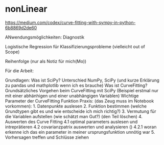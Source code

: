 # nonLinear

https://medium.com/codex/curve-fitting-with-sympy-in-python-6b8869d2de60

ANwendungsmöglichkeiten:
Diagnostik

Logistische Regression für Klassifizierungsprobleme (vielleicht out of Scope)

Reihenfolge (nur als Notiz für mich(Mo))

Für die Arbeit:

Grundlagen: 
    Was ist SciPy?
    Unterschied NumPy, SciPy (und kurze Erklärung zu pandas und mathplotlib wenn ich es brauche)
    Was ist CurveFitting?
        Grundsätzliches Vorgehen beim CurveFitting mit SciPy (Beispiel erstmal nur mit einer abhänhigen und einer unabhängigen Variablen)
        Wichtige Parameter der CurveFitting Funktion
Praxis: (das Zeug muss im Notebook vorkommen):
        1. Datenpunkte auslesen
        2. Funktion bestimmen (welche Grundtypen gibt es und wie entscheide ich mich richtig?)
        3. Vermutung für die Variablen aufstellen (wie schätzt man Gut?) (den Teil löschen)
        4. Auswerten des Curve Fitting
            4.1 optimal parameters auslesen und intreprätieren
            4.2 covarianzpatrix auswerten und analysieren ()
                4.2.1 woran erkenne ich das ein parameter in meiner ursprungsfunktion unnötig war
        5. Vorhersagen treffen und Schlüsse ziehen